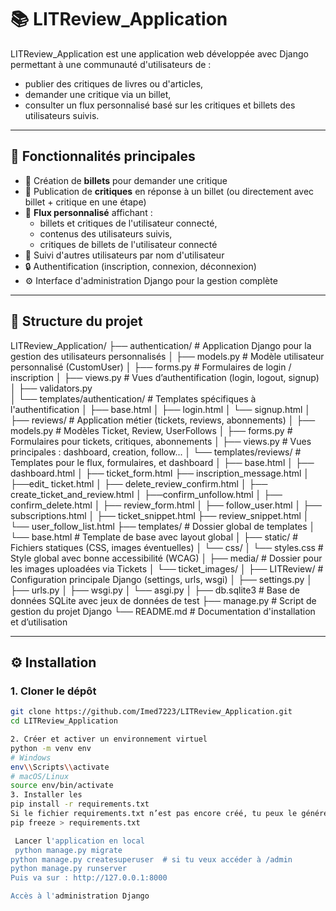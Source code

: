 # 📚 LITReview_Application

LITReview_Application est une application web développée avec Django permettant à une communauté d'utilisateurs de :
- publier des critiques de livres ou d'articles,
- demander une critique via un billet,
- consulter un flux personnalisé basé sur les critiques et billets des utilisateurs suivis.

---

## 🚀 Fonctionnalités principales

- 📝 Création de **billets** pour demander une critique
- 💬 Publication de **critiques** en réponse à un billet (ou directement avec billet + critique en une étape)
- 📢 **Flux personnalisé** affichant :
  - billets et critiques de l'utilisateur connecté,
  - contenus des utilisateurs suivis,
  - critiques de billets de l'utilisateur connecté
- 🤝 Suivi d'autres utilisateurs par nom d'utilisateur
- 🔒 Authentification (inscription, connexion, déconnexion)
- ⚙️ Interface d'administration Django pour la gestion complète

---
## 🧱 Structure du projet

LITReview_Application/
├── authentication/              # Application Django pour la gestion des utilisateurs personnalisés
│   ├── models.py                # Modèle utilisateur personnalisé (CustomUser)
│   ├── forms.py                 # Formulaires de login / inscription
│   ├── views.py                 # Vues d’authentification (login, logout, signup)
│   ├── validators.py                  
│   └── templates/authentication/  # Templates spécifiques à l'authentification
│       ├── base.html
│       ├── login.html
│       └── signup.html
│
├── reviews/                    # Application métier (tickets, reviews, abonnements)
│   ├── models.py               # Modèles Ticket, Review, UserFollows
│   ├── forms.py                # Formulaires pour tickets, critiques, abonnements
│   ├── views.py                # Vues principales : dashboard, creation, follow...
│   └── templates/reviews/      # Templates pour le flux, formulaires, et dashboard
│       ├── base.html
│       ├── dashboard.html
│       ├── ticket_form.html
        ├── inscription_message.html
│       ├──edit_ ticket.html
│       ├── delete_review_confirm.html
│       ├── create_ticket_and_review.html
│       ├──confirm_unfollow.html
│       ├── confirm_delete.html
│       ├── review_form.html
│       ├── follow_user.html
│       ├── subscriptions.html
│       ├── ticket_snippet.html
        ├── review_snippet.html
│       └── user_follow_list.html
├── templates/                  # Dossier global de templates
│   └── base.html               # Template de base avec layout global
│
├── static/                     # Fichiers statiques (CSS, images éventuelles)
│   └── css/
│       └── styles.css          # Style global avec bonne accessibilité (WCAG)
│
├── media/                      # Dossier pour les images uploadées via Tickets
│   └── ticket_images/
│
├── LITReview/                    # Configuration principale Django (settings, urls, wsgi)
│   ├── settings.py
│   ├── urls.py
│   ├── wsgi.py
│   └── asgi.py
│
├── db.sqlite3                  # Base de données SQLite avec jeux de données de test
├── manage.py                   # Script de gestion du projet Django
└── README.md                   # Documentation d'installation et d’utilisation



---

## ⚙️ Installation

### 1. Cloner le dépôt

```bash
git clone https://github.com/Imed7223/LITReview_Application.git
cd LITReview_Application

2. Créer et activer un environnement virtuel
python -m venv env
# Windows
env\\Scripts\\activate
# macOS/Linux
source env/bin/activate
3. Installer les 
pip install -r requirements.txt
Si le fichier requirements.txt n’est pas encore créé, tu peux le générer avec :
pip freeze > requirements.txt

 Lancer l'application en local
 python manage.py migrate
python manage.py createsuperuser  # si tu veux accéder à /admin
python manage.py runserver
Puis va sur : http://127.0.0.1:8000

Accès à l'administration Django
